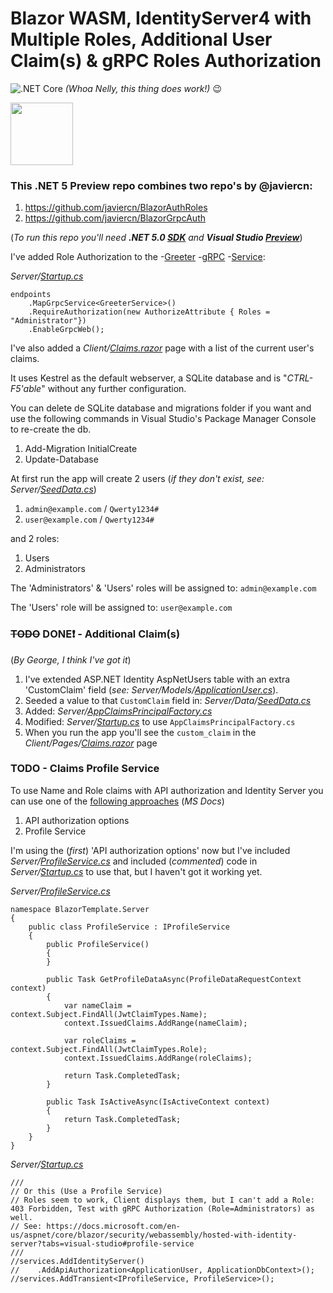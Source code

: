 # Blazor WASM, IdentityServer4 with Multiple Roles, Additional User Claim(s) &amp; gRPC Roles Authorization

![.NET Core](https://github.com/JeepNL/Blazor-WASM-Identity-gRPC/workflows/.NET%20Core/badge.svg) _(Whoa Nelly, this thing does work!)_ 😉

<img src="https://media.giphy.com/media/TH6DTcHdotDahRuVkL/giphy.gif" width="100">

### This .NET 5 Preview repo combines two repo's by **@javiercn**:

1. https://github.com/javiercn/BlazorAuthRoles
2. https://github.com/javiercn/BlazorGrpcAuth

(_To run this repo you'll need **.NET 5.0 [SDK](https://dotnet.microsoft.com/download/dotnet-core)** and **Visual Studio [Preview](https://docs.microsoft.com/en-us/visualstudio/releases/2019/release-notes-preview)**_)

I've added Role Authorization to the -[Greeter](BlazorTemplate/Client/Pages/GreeterGrpc.razor) -[gRPC](BlazorTemplate/Shared/Contracts/greeter.proto) -[Service](BlazorTemplate/Server/GrpcServices/GreeterService.cs):

_Server/[Startup.cs](BlazorTemplate/Server/Startup.cs)_

    endpoints
        .MapGrpcService<GreeterService>()
        .RequireAuthorization(new AuthorizeAttribute { Roles = "Administrator"})
        .EnableGrpcWeb();
        
I've also added a _Client/[Claims.razor](BlazorTemplate/Client/Pages/Claims.razor)_ page with a list of the current user's claims.

It uses Kestrel as the default webserver, a SQLite database and is "*CTRL-F5'able*" without any further configuration.

You can delete de SQLite database and migrations folder if you want and use the following commands in Visual Studio's Package Manager Console to re-create the db.

1. Add-Migration InitialCreate
2. Update-Database

At first run the app will create 2 users (_if they don't exist, see: Server/[SeedData.cs](BlazorTemplate/Server/Data/SeedData.cs)_)

1. `admin@example.com` / `Qwerty1234#`
2. `user@example.com` / `Qwerty1234#`

and 2 roles: 

1. Users
2. Administrators

The 'Administrators' &amp; 'Users' roles will be assigned to: `admin@example.com`

The 'Users' role will be assigned to: `user@example.com`

### ~~TODO~~ DONE❗ - Additional Claim(s)
(_By George, I think I've got it_)

1. I've extended ASP.NET Identity AspNetUsers table with an extra 'CustomClaim' field (_see: Server/Models/[ApplicationUser.cs](BlazorTemplate/Server/Models/ApplicationUser.cs)_).
2. Seeded a value to that `CustomClaim` field  in: _Server/Data/[SeedData.cs](BlazorTemplate/Server/Data/SeedData.cs)_
3. Added: _Server/[AppClaimsPrincipalFactory.cs](BlazorTemplate/Server/AppClaimsPrincipalFactory.cs)_
4. Modified: _Server/[Startup.cs](BlazorTemplate/Server/Startup.cs)_ to use `AppClaimsPrincipalFactory.cs`
5. When you run the app you'll see the `custom_claim` in the _Client/Pages/[Claims.razor](BlazorTemplate/Client/Pages/Claims.razor)_ page

### TODO - Claims Profile Service

To use Name and Role claims with API authorization and Identity Server you can use one of the [following approaches](https://docs.microsoft.com/en-us/aspnet/core/blazor/security/webassembly/hosted-with-identity-server#configure-identity-server) (_MS Docs_)

1. API authorization options
2. Profile Service

I'm using the (_first_) 'API authorization options' now but I've included _Server/[ProfileService.cs](BlazorTemplate/Server/ProfileService.cs)_ and included (_commented_) code in _Server/[Startup.cs](BlazorTemplate/Server/Startup.cs)_ to use that, but I haven't got it working yet.

_Server/[ProfileService.cs](BlazorTemplate/Server/ProfileService.cs)_

	namespace BlazorTemplate.Server
	{
		public class ProfileService : IProfileService
		{
			public ProfileService()
			{
			}

			public Task GetProfileDataAsync(ProfileDataRequestContext context)
			{
				var nameClaim = context.Subject.FindAll(JwtClaimTypes.Name);
				context.IssuedClaims.AddRange(nameClaim);

				var roleClaims = context.Subject.FindAll(JwtClaimTypes.Role);
				context.IssuedClaims.AddRange(roleClaims);

				return Task.CompletedTask;
			}

			public Task IsActiveAsync(IsActiveContext context)
			{
				return Task.CompletedTask;
			}
		}
	}

_Server/[Startup.cs](BlazorTemplate/Server/Startup.cs)_

	///
	// Or this (Use a Profile Service)
	// Roles seem to work, Client displays them, but I can't add a Role: 403 Forbidden, Test with gRPC Authorization (Role=Administrators) as well.
	// See: https://docs.microsoft.com/en-us/aspnet/core/blazor/security/webassembly/hosted-with-identity-server?tabs=visual-studio#profile-service
	///
	//services.AddIdentityServer()
	//    .AddApiAuthorization<ApplicationUser, ApplicationDbContext>();
	//services.AddTransient<IProfileService, ProfileService>();

